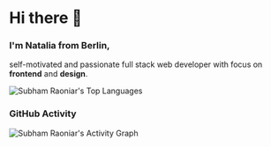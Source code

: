 # Hi there 👋

### I'm Natalia from Berlin,        
self-motivated and passionate full stack web developer with focus on **frontend** and **design**.

<img alt="Subham Raoniar's Top Languages" src="https://github-readme-stats.vercel.app/api/top-langs/?username=adelinatalia&langs_count=8&count_private=true&layout=compact&theme=react&hide_border=true&bg_color=0D1117"  />

### GitHub Activity

<img alt="Subham Raoniar's Activity Graph" src="https://activity-graph.herokuapp.com/graph?username=adelinatalia&bg_color=0D1117&color=5BCDEC&line=5BCDEC&point=FFFFFF&hide_border=true" />

